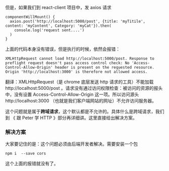 
但是，如果我们到 react-client 项目中，发 axios 请求

```
componentWillMount() {
  axios.post('http://localhost:5000/post', {title: 'myTitile', content: 'myContent', Category: 'myCat'}).then(
    console.log('request sent....')
  )
}
```

上面的代码本身没有错误，但是执行的时候，依然会报错：


```
XMLHttpRequest cannot load http://localhost:5000/post. Response to preflight request doesn't pass access control check: No 'Access-Control-Allow-Origin' header is present on the requested resource. Origin 'http://localhost:3000' is therefore not allowed access.

```

翻译：XMLHttpRequest（是 chrome 底层发送 http 请求的工具）不能加载 http://localhost:5000/post 。请求没有通过访问权限检查：被访问的资源的报头中，没有设置 Access-Control-Allow-Origin 这一项。所以访问源头 http://localhost:3000 （也就是我们客户端网站的网址）不允许访问服务器。


这个问题就是属于**跨域请求**，这个默认都是不允许的。具体什么是跨域请求，我们到 《 跟 Peter 学 HTTP 》部分再详细讲。这里直接给出解决方案。


### 解决方案

大家要记住的是：这个问题必须由后端开发者解决。需要安装一个包

```
npm i  --save cors
```

这个上面的报错就没有了。

